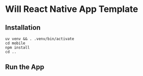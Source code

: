# Will React Native App Template

## Installation

```
uv venv && . .venv/bin/activate
cd mobile
npm install
cd ..
```

## Run the App
